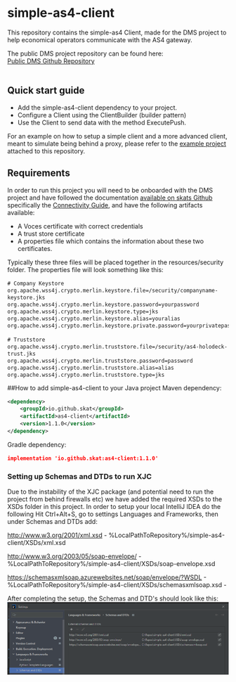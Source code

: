 # simple-as4-client
This repository contains the simple-as4 Client, made for the DMS project to help economical operators communicate with the AS4 gateway.

The public DMS project repository can be found here: <br/>
[Public DMS Github Repository](https://github.com/skat/dms-public) <br/><br/>

## Quick start guide
* Add the simple-as4-client dependency to your project.
* Configure a Client using the ClientBuilder (builder pattern)
* Use the Client to send data with the method ExecutePush.

For an example on how to setup a simple client and a more advanced client, meant to simulate being behind a proxy, please refer to the [example project](https://github.com/skat/simple-as4-client/tree/main/example) attached to this repository.

## Requirements
In order to run this project you will need to be onboarded with the DMS project and have followed the documentation [available on skats Github](https://github.com/skat/dms-public) specifically the [Connectivity Guide](https://github.com/skat/dms-public/blob/master/dokumenter/ConnectivityGuide.docx), and have the following artifacts available:
* A Voces certificate with correct credentials
* A trust store certificate 
* A properties file which contains the information about these two certificates.

Typically these three files will be placed together in the resources/security folder.
The properties file will look something like this:

```properties
# Company Keystore
org.apache.wss4j.crypto.merlin.keystore.file=/security/companyname-keystore.jks
org.apache.wss4j.crypto.merlin.keystore.password=yourpassword
org.apache.wss4j.crypto.merlin.keystore.type=jks
org.apache.wss4j.crypto.merlin.keystore.alias=youralias
org.apache.wss4j.crypto.merlin.keystore.private.password=yourprivatepassword

# Truststore
org.apache.wss4j.crypto.merlin.truststore.file=/security/as4-holodeck-trust.jks
org.apache.wss4j.crypto.merlin.truststore.password=password
org.apache.wss4j.crypto.merlin.truststore.alias=alias
org.apache.wss4j.crypto.merlin.truststore.type=jks
```

##How to add simple-as4-client to your Java project
Maven dependency:
```xml
<dependency>
    <groupId>io.github.skat</groupId>
    <artifactId>as4-client</artifactId>
    <version>1.1.0</version>
</dependency>
```

Gradle dependency:
```json
implementation 'io.github.skat:as4-client:1.1.0'
```

### Setting up Schemas and DTDs to run XJC
Due to the instability of the XJC package (and potential need to run the project from behind firewalls etc) we have added the required XSDs to the XSDs folder in this project.
In order to setup your local IntelliJ IDEA do the following
Hit Ctrl+Alt+S, go to settings Languages and Frameworks, then under Schemas and DTDs add:

http://www.w3.org/2001/xml.xsd - %LocalPathToRepository%/simple-as4-client/XSDs/xml.xsd

http://www.w3.org/2003/05/soap-envelope/ - %LocalPathToRepository%/simple-as4-client/XSDs/soap-envelope.xsd

https://schemasxmlsoap.azurewebsites.net/soap/envelope/?WSDL - %LocalPathToRepository%/simple-as4-client/XSDs/schemasxmlsoap.xsd - 

After completing the setup, the Schemas and DTD's should look like this:
![SchemaPicture](XSDs/Schema_setup.png)
